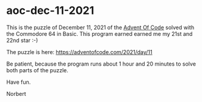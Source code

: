 # aoc-dec-11-2021
This is the puzzle of December 11, 2021 of the [Advent Of Code](https://adventofcode.com/) solved with the Commodore 64 in Basic. This program earned earned me my 21st and 22nd star :-)

The puzzle is here: https://adventofcode.com/2021/day/11

Be patient, because the program runs about 1 hour and 20 minutes to solve both parts of the puzzle.

Have fun.

Norbert

